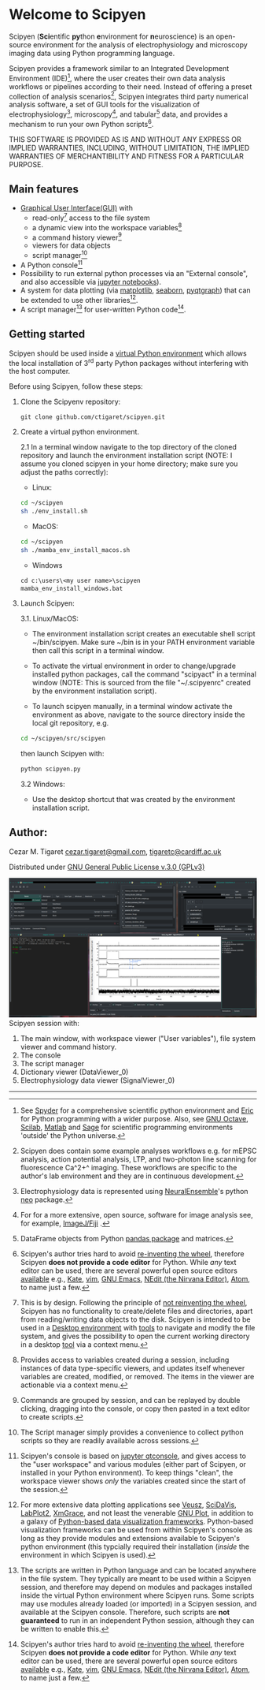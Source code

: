 # Welcome to Scipyen

Scipyen (**Sci**entific **py**thon **e**nvironment for **n**euroscience) is an
open-source environment for the analysis of electrophysiology and 
microscopy imaging data using Python programming language. 

Scipyen provides a framework similar to an Integrated 
Development Environment (IDE)[^1], where the user creates their own data 
analysis workflows or pipelines according to their need. Instead of offering a preset collection of analysis scenarios[^2], Scipyen integrates
third party numerical analysis software, a set of GUI tools for the visualization
of electrophysiology[^3], microscopy[^4], and tabular[^5] data, and provides a mechanism to run your own Python scripts[^6].

THIS SOFTWARE IS PROVIDED AS IS AND WITHOUT ANY EXPRESS OR IMPLIED WARRANTIES, INCLUDING, WITHOUT LIMITATION, THE IMPLIED WARRANTIES OF MERCHANTIBILITY AND FITNESS FOR A PARTICULAR PURPOSE.

## Main features
* [Graphical User Interface](https://en.wikipedia.org/wiki/Graphical_user_interface)[(GUI)](#Scipyen_screenshot) with 
    - read-only[^7] access to the file system
    - a dynamic view into the workspace variables[^8]
    - a command history viewer[^9]
    - viewers for data objects
    - script manager[^10]
* A Python console[^11]
* Possibility to run external python processes via an "External console", and also accessible via [jupyter notebooks](https://jupyter.org/)).
* A system for data plotting (via [matplotlib](https://matplotlib.org/), [seaborn](https://seaborn.pydata.org/), [pyqtgraph](https://www.pyqtgraph.org/)) that can be extended to use other libraries[^12].
* A script manager[^13] for user-written Python code[^6].

## <a name=use_virtual_environment></a>Getting started
Scipyen should be used inside a [virtual Python environment](https://www.google.com/search?q=virtual+python+environment) which allows the local installation of 3<sup>rd</sup> party Python packages without interfering with the host computer. 

Before using Scipyen, follow these steps:

1. Clone the Scipyenv repository:
    ```
    git clone github.com/ctigaret/scipyen.git
    ```
2. Create a virtual python environment.

        
    2.1 In a terminal window navigate to the top directory of the cloned repository
    and launch the environment installation script (NOTE: I assume you cloned
    scipyen in your home directory; make sure you adjust the paths correctly):
        
    * Linux:
        
    ```bash
    cd ~/scipyen
    sh ./env_install.sh
    ```
    
    * MacOS:
        
    ```bash
    cd ~/scipyen
    sh ./mamba_env_install_macos.sh
    ```
    
    * Windows
    
    ```dos
    cd c:\users\<my user name>\scipyen
    mamba_env_install_windows.bat
    ```

3. Launch Scipyen:
    
    3.1. Linux/MacOS:
        
    * The environment installation script creates an executable shell script ~/bin/scipyen.
    Make sure ~/bin is in your PATH environment variable then call this script in a terminal window.
    
    * To activate the virtual environment in order to change/upgrade installed python packages, 
    call the command "scipyact" in a terminal window (NOTE: This is sourced from the file "~/.scipyenrc"
    created by the environment installation script).
    
    * To launch scipyen manually, in a terminal window activate the environment as above, 
    navigate to the source directory inside the local git repository, e.g.
    ```bash
    cd ~/scipyen/src/scipyen 
    ```
    
    then launch Scipyen with:
    
    ```bash
    python scipyen.py
    ```
    
    3.2 Windows:
        
    * Use the desktop shortcut that was created by the environment installation script.


## Author:
Cezar M. Tigaret <cezar.tigaret@gmail.com>, <tigaretc@cardiff.ac.uk>

Distributed under [GNU General Public License v.3.0 (GPLv3)](https://www.gnu.org/licenses/gpl-3.0.en.html)


<a name=Scipyen_screenshot> ![Scipyen Screenshot](doc/ScipyenScreenshot1.png)</a>
Scipyen session with:

1. The main window, with workspace viewer ("User variables"), file system viewer and command history.
2. The console
3. The script manager
4. Dictionary viewer (DataViewer_0)
5. Electrophysiology data viewer (SignalViewer_0)



* * * 

[^1]: See [Spyder](https://www.spyder-ide.org/) for a comprehensive scientific python environment
and [Eric](https://www.spyder-ide.org/) for Python programming with a wider purpose.
Also, see [GNU Octave](https://octave.org/), [Scilab](https://www.scilab.org/),
[Matlab](https://www.mathworks.com/products/matlab.html) 
and [Sage](https://www.sagemath.org/) for scientific programming environments 'outside' the Python universe.

[^2]: Scipyen does contain some example analyses workflows e.g. for mEPSC analysis, action potential analysis, LTP, and two-photon line scanning 
for fluorescence Ca^2+^ imaging. These workflows are specific to the author's lab environment and they are in continuous development.

[^3]: Electrophysiology data is represented using [NeuralEnsemble](https://github.com/NeuralEnsemble)'s python [neo](https://github.com/NeuralEnsemble/python-neo) package.

[^4]: For for a more extensive, open source, software for image analysis see, for example, [ImageJ/Fiji](https://fiji.sc/) .

[^5]: DataFrame objects from Python [pandas package](https://pandas.pydata.org/) and matrices.

[^6]: Scipyen's author tries hard to avoid [re-inventing the wheel](https://en.wikipedia.org/wiki/Reinventing_the_wheel), therefore Scipyen **does not provide a code editor** for Python. While *any* text editor can be used, there are several powerful open source editors [available](https://en.wikipedia.org/wiki/List_of_text_editors) e.g., [Kate](https://kate-editor.org/), [vim](https://www.vim.org/), [GNU Emacs](https://www.gnu.org/software/emacs/), [NEdit (the Nirvana Editor)](https://sourceforge.net/projects/nedit/files/nedit-source/), [Atom](https://github.com/atom/atom), to name just a few.

[^7]: This is by design. Following the principle of [not reinventing the wheel](https://en.wikipedia.org/wiki/Reinventing_the_wheel)[^6], Scipyen has no functionality to create/delete files and directories, apart from reading/writing data objects to the disk. Scipyen is intended to be used in a [Desktop environment](https://en.wikipedia.org/wiki/Desktop_environment) with [tools](https://en.wikipedia.org/wiki/File_manager) to navigate and modify the file system, and gives the possibility to open the current working directory in a desktop [tool](https://en.wikipedia.org/wiki/File_manager) via a context menu.

[^8]: Provides access to variables created during a session, including instances of data type-specific viewers, and updates itself whenever variables are created, modified, or removed. The items in the viewer are actionable via a context menu.

[^9]: Commands are grouped by session, and can be replayed by double clicking, dragging into the console, or copy then pasted in a text editor to create scripts.

[^10]: The Script manager simply provides a convenience to collect python scripts so they are readily available across sessions. 

[^11]: Scipyen's console is based on [jupyter qtconsole](https://qtconsole.readthedocs.io/en/stable/index.html), and gives access to the "user workspace"[^7] and various modules (either part of Scipyen, or installed in your Python environment). To keep things "clean", the workspace viewer shows *only* the variables created since the start of the session.

[^12]: For more extensive data plotting applications see [Veusz](https://veusz.github.io/), [SciDaVis](https://scidavis.sourceforge.net/), [LabPlot2](https://labplot.kde.org/), [XmGrace](https://plasma-gate.weizmann.ac.il/Grace/), and not least the venerable [GNU Plot](http://www.gnuplot.info/), in addition to a galaxy of [Python-based data visualization frameworks](https://www.google.com/search?q=data+visualization+in+python). Python-based visualization frameworks can be used from within Scipyen's console as long as they provide modules and extensions available to Scipyen's python environment (this typcially required their installation (*inside* the environment in which Scipyen is used).

[^13]: The scripts are written in Python language and can be located anywhere in the file system. They typically are meant to be used within a Scipyen session, and therefore may depend on modules and packages installed inside the virtual Python environment where Scipyen runs. Some scripts may use modules already loaded (or imported) in a Scipyen session, and available at the Scipyen console. Therefore, such scripts are **not guaranteed** to run in an independent Python session, although they can be written to enable this.








